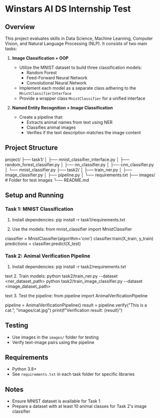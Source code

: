 # Winstars AI DS Internship Test

## Overview
This project evaluates skills in Data Science, Machine Learning, Computer Vision, and Natural Language Processing (NLP). It consists of two main tasks:

1. **Image Classification + OOP**
   - Utilize the MNIST dataset to build three classification models:
     - Random Forest
     - Feed-Forward Neural Network
     - Convolutional Neural Network
   - Implement each model as a separate class adhering to the `MnistClassifierInterface`
   - Provide a wrapper class `MnistClassifier` for a unified interface

2. **Named Entity Recognition + Image Classification**
   - Create a pipeline that:
     - Extracts animal names from text using NER
     - Classifies animal images
     - Verifies if the text description matches the image content

## Project Structure
project/
├── task1/
│ ├── mnist_classifier_interface.py
│ ├── random_forest_classifier.py
│ ├── nn_classifier.py
│ ├── cnn_classifier.py
│ └── mnist_classifier.py
├── task2/
│ ├── train_ner.py
│ ├── image_classifier.py
│ ├── pipeline.py
│ └── requirements.txt
├── images/ # Folder for test images
└── README.md



## Setup and Running

### Task 1: MNIST Classification
1. Install dependencies:
pip install -r task1/requirements.txt


2. Use the models:
from mnist_classifier import MnistClassifier

classifier = MnistClassifier(algorithm='cnn')
classifier.train(X_train, y_train)
predictions = classifier.predict(X_test)


### Task 2: Animal Verification Pipeline
1. Install dependencies:
pip install -r task2/requirements.txt

text
2. Train models:
python task2/train_ner.py --dataset <ner_dataset_path>
python task2/train_image_classifier.py --dataset <image_dataset_path>

text
3. Test the pipeline:
from pipeline import AnimalVerificationPipeline

pipeline = AnimalVerificationPipeline()
result = pipeline.verify("This is a cat.", "images/cat.jpg")
print(f"Verification result: {result}")



## Testing
- Use images in the `images/` folder for testing
- Verify text-image pairs using the pipeline

## Requirements
- Python 3.8+
- See `requirements.txt` in each task folder for specific libraries

## Notes
- Ensure MNIST dataset is available for Task 1
- Prepare a dataset with at least 10 animal classes for Task 2's image classifier